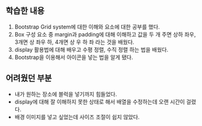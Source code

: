 ## 학습한 내용
1. Bootstrap Grid system에 대한 이해와 요소에 대한 공부를 했다.
2. Box 구성 요소 중 margin과 padding에 대해 이해하고 값을 두 개 주면 상하 좌우, 3개면 상 좌우 하, 4개면 상 우 하 좌 라는 것을 배웠다.
3. display 활용법에 대해 배우고 수평 정렬, 수직 정렬 하는 법을 배웠다.
4. Bootstrap을 이용해서 아이콘을 넣는 법을 알게 됐다.


## 어려웠던 부분
- 내가 원하는 장소에 블럭을 넣기까지 힘들었다.
- display에 대해 잘 이해하지 못한 상태로 해서 배열을 수정하는데 오랜 시간이 걸렸다.
- 배경 이미지를 넣고 싶었는데 사이즈 조절이 쉽지 않았다.